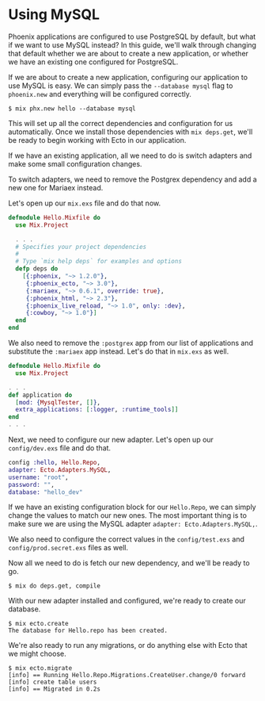 # Using MySQL

Phoenix applications are configured to use PostgreSQL by default, but what if we want to use MySQL instead? In this guide, we'll walk through changing that default whether we are about to create a new application, or whether we have an existing one configured for PostgreSQL.

If we are about to create a new application, configuring our application to use MySQL is easy. We can simply pass the `--database mysql` flag to `phoenix.new` and everything will be configured correctly.

```console
$ mix phx.new hello --database mysql
```

This will set up all the correct dependencies and configuration for us automatically. Once we install those dependencies with `mix deps.get`, we'll be ready to begin working with Ecto in our application.

If we have an existing application, all we need to do is switch adapters and make some small configuration changes.

To switch adapters, we need to remove the Postgrex dependency and add a new one for Mariaex instead.

Let's open up our `mix.exs` file and do that now.

```elixir
defmodule Hello.Mixfile do
  use Mix.Project

  . . .
  # Specifies your project dependencies
  #
  # Type `mix help deps` for examples and options
  defp deps do
    [{:phoenix, "~> 1.2.0"},
     {:phoenix_ecto, "~> 3.0"},
     {:mariaex, "~> 0.6.1", override: true},
     {:phoenix_html, "~> 2.3"},
     {:phoenix_live_reload, "~> 1.0", only: :dev},
     {:cowboy, "~> 1.0"}]
  end
end
```

We also need to remove the `:postgrex` app from our list of applications and substitute the `:mariaex` app instead. Let's do that in `mix.exs` as well.

```elixir
defmodule Hello.Mixfile do
  use Mix.Project

. . .
def application do
  [mod: {MysqlTester, []},
  extra_applications: [:logger, :runtime_tools]]
end
. . .
```

Next, we need to configure our new adapter. Let's open up our `config/dev.exs` file and do that.

```elixir
config :hello, Hello.Repo,
adapter: Ecto.Adapters.MySQL,
username: "root",
password: "",
database: "hello_dev"
```

If we have an existing configuration block for our `Hello.Repo`, we can simply change the values to match our new ones. The most important thing is to make sure we are using the MySQL adapter `adapter: Ecto.Adapters.MySQL,`.

We also need to configure the correct values in the `config/test.exs` and `config/prod.secret.exs` files as well.

Now all we need to do is fetch our new dependency, and we'll be ready to go.

```console
$ mix do deps.get, compile
```

With our new adapter installed and configured, we're ready to create our database.

```console
$ mix ecto.create
The database for Hello.repo has been created.
```

We're also ready to run any migrations, or do anything else with Ecto that we might choose.

```console
$ mix ecto.migrate
[info] == Running Hello.Repo.Migrations.CreateUser.change/0 forward
[info] create table users
[info] == Migrated in 0.2s
```
